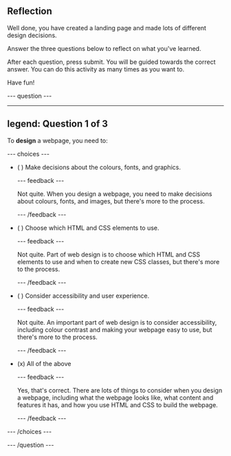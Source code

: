 ## Reflection

Well done, you have created a landing page and made lots of different design decisions.

Answer the three questions below to reflect on what you've learned.

After each question, press submit. You will be guided towards the correct answer. You can do this activity as many times as you want to.

Have fun!

--- question ---

---
legend: Question 1 of 3
---

To **design** a webpage, you need to:

--- choices ---

- ( ) Make decisions about the colours, fonts, and graphics.

  --- feedback ---

  Not quite. When you design a webpage, you need to make decisions about colours, fonts, and images, but there's more to the process.

  --- /feedback ---

- ( ) Choose which HTML and CSS elements to use.

  --- feedback ---

  Not quite. Part of web design is to choose which HTML and CSS elements to use and when to create new CSS classes, but there's more to the process.
  
  --- /feedback ---

- ( ) Consider accessibility and user experience.

  --- feedback ---

  Not quite. An important part of web design is to consider accessibility, including colour contrast and making your webpage easy to use, but there's more to the process. 

  --- /feedback ---

- (x) All of the above

  --- feedback ---

  Yes, that's correct. There are lots of things to consider when you design a webpage, including what the webpage looks like, what content and features it has, and how you use HTML and CSS to build the webpage. 

  --- /feedback ---

--- /choices ---

--- /question ---
